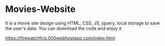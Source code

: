 # Movies-Website
It is a movie site design using HTML, CSS, JS, jquery, local storage to save the user's data. You can download the code and enjoy it

https://firewatchfcis.000webhostapp.com/index.html
